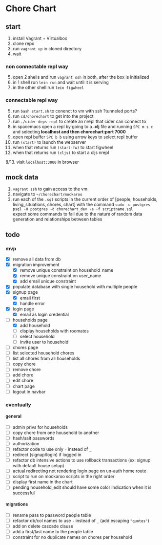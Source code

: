 # Chore Chart

## start

1. install Vagrant + Virtualbox 
2. clone repo
3. run `vagrant up` in cloned directory
4. wait

### non connectable repl way  
5. open 2 shells and run `vagrant ssh` in both, after the box is initialized  
6. in 1 shell run `lein run` and wait until it is serving  
7. in the other shell run `lein figwheel`  

### connectable repl way  
5. run `bash start.sh` to conenct to vm with ssh ?tunneled ports?  
6. run `cd/chorechart` to get into the project  
7. run `./cider-deps-repl` to create an nrepl that cider can connect to  
8. in spacemacs open a repl by going to a **.clj** file and running `SPC m s c` and selecting **localhost and  then chorechart:port 7000**  
9. open repl buffer `SPC b b` using arrow keys to select repl buffer  
10. run `(start)` to launch the webserver  
11. when that returns run `(start-fw)` to start figwheel  
12. when that returns run `(cljs)` to start a cljs nrepl  

8/13. visit `localhost:3000` in browser  

## mock data

1. `vagrant ssh` to gain access to the vm  
2. navigate to `~/chorechart/mockaroo`  
3. run each of the `.sql` scripts in the current order of [people, households, living_situations, chores, chart] 
with the command `sudo -u postgres psql -U postgres -d chorechart_dev -a -f scriptname.sql`  
expect some commands to fail due to the nature of random data generation and relationships between tables  

## todo

### mvp
 - [x] remove all data from db
 - [x] migration improvement
   - [x] remove unique constraint on household_name
   - [x] remove unique constraint on user_name
   - [x] add email unique constraint
 - [x] populate database with single household with multiple people
 - [x] signup page
   - [x] email first
   - [x] handle error
 - [x] login page
   - [x] email as login credential
 - [ ] households page
   - [x] add household
   - [ ] display households with roomates
   - [ ] select household
   - [ ] invite user to household
 - [ ] chores page
  - [ ] list selected household chores
  - [ ] list all chores from all households
  - [ ] copy chore
  - [ ] remove chore
  - [ ] add chore
  - [ ] edit chore
 - [ ] chart page
 - [ ] logout in navbar

### eventually

#### general
 - [ ] admin privs for households
 - [ ] copy chore from one household to another
 - [ ] hash/salt passwords
 - [ ] authorization
 - [ ] refactor code to use only `-` instead of `_`
 - [ ] redirect (signup/login) if logged in
 - [ ] refactor db intensive actions to use rollback transactions (ex: signup with default house setup)
 - [ ] actual redirecting not rendering login page on un-auth home route
 - [ ] script to run on mockaroo scripts in the right order 
 - [ ] display first name in the chart
 - [ ] pending household_edit should have some color indication when it is successful

#### migrations
 - [ ] rename pass to password people table
 - [ ] refactor db/col names to use `-` instead of `_` (add escaping `"quotes"`)
 - [ ] add on delete cascade clause
 - [ ] add a first/last name to the people table
 - [ ] constraint for no duplicate names on chores per household
